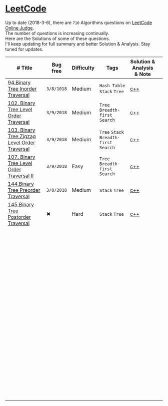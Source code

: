 # [LeetCode](https://leetcode.com/problemset/algorithms/)

Up to date (2018-3-6), there are `710` Algorithms questions on [LeetCode Online Judge](https://leetcode.com/).  
The number of questions is increasing continually.  
Here are the Solutions of some of these questions.  
I'll keep updating for full summary and better Solution & Analysis. 
Stay tuned for updates.

| # Title                                  | Bug free | Difficulty | Tags                                   | Solution & Analysis & Note                      | |
| ---------------------------------------- | -------- | ---------- | -------------------------------------- | ---------------------------------------- | ----- |
| [94.Binary Tree Inorder Traversal](https://leetcode.com/problems/binary-tree-inorder-traversal/description/) | `3/8/1018`        | Medium     | `Hash Table` `Stack` `Tree`            | [c++](./C++/94.binary-tree-inorder-traversal.cpp) |       |
| [102. Binary Tree Level Order Traversal](https://leetcode.com/problems/binary-tree-level-order-traversal/description/) |    `3/9/2018`      | Medium     | `Tree` `Breadth-first Search`          |  [c++](./C++/102.binary-tree-level-order-traversal.cpp)                                        |    |
| [103. Binary Tree Zigzag Level Order Traversal](https://leetcode.com/problems/binary-tree-zigzag-level-order-traversal/description/) |       `3/9/2018`      | Medium     | `Tree` `Stack`  `Breadth-first Search` |      [c++](./C++/103.binary-tree-zigzag-level-order-traversal.cpp)                                   |       |
| [107. Binary Tree Level Order Traversal II](https://leetcode.com/problems/binary-tree-level-order-traversal-ii/description/) |    `3/9/2018`      | Easy       | `Tree` `Breadth-first Search`          |       [c++](./C++/107.binary-tree-level-order-traversal-ii.cpp)                                   |       |
| [144.Binary Tree Preorder Traversal]()   | `3/8/2018`       | Medium     | `Stack` `Tree`                         | [c++](./C++/144.binary-tree-preorder-traversal.cpp) |       |
| [145.Binary Tree Postorder Traversal]()  | ✖        | Hard       | `Stack` `Tree`                         | [c++](./C++/145.binary-tree-postorder-traversal.cpp) |       |
|                                          |          |            |                                        |                                          |       |
|                                          |          |            |                                        |                                          |       |
|                                          |          |            |                                        |                                          |       |
|                                          |          |            |                                        |                                          |       |
|                                          |          |            |                                        |                                          |       |
|                                          |          |            |                                        |                                          |       |
|                                          |          |            |                                        |                                          |       |
|                                          |          |            |                                        |                                          |       |
|                                          |          |            |                                        |                                          |       |
|                                          |          |            |                                        |                                          |       |
|                                          |          |            |                                        |                                          |       |
|                                          |          |            |                                        |                                          |       |
|                                          |          |            |                                        |                                          |       |
|                                          |          |            |                                        |                                          |       |
|                                          |          |            |                                        |                                          |       |
|                                          |          |            |                                        |                                          |       |
|                                          |          |            |                                        |                                          |       |
|                                          |          |            |                                        |                                          |       |
|                                          |          |            |                                        |                                          |       |
|                                          |          |            |                                        |                                          |       |
|                                          |          |            |                                        |                                          |       |
|                                          |          |            |                                        |                                          |       |
|                                          |          |            |                                        |                                          |       |
|                                          |          |            |                                        |                                          |       |
|                                          |          |            |                                        |                                          |       |
|                                          |          |            |                                        |                                          |       |
|                                          |          |            |                                        |                                          |       |
|                                          |          |            |                                        |                                          |       |
|                                          |          |            |                                        |                                          |       |
|                                          |          |            |                                        |                                          |       |
|                                          |          |            |                                        |                                          |       |
|                                          |          |            |                                        |                                          |       |
|                                          |          |            |                                        |                                          |       |
|                                          |          |            |                                        |                                          |       |
|                                          |          |            |                                        |                                          |       |
|                                          |          |            |                                        |                                          |       |
|                                          |          |            |                                        |                                          |       |
|                                          |          |            |                                        |                                          |       |
|                                          |          |            |                                        |                                          |       |
|                                          |          |            |                                        |                                          |       |
|                                          |          |            |                                        |                                          |       |
|                                          |          |            |                                        |                                          |       |
|                                          |          |            |                                        |                                          |       |
|                                          |          |            |                                        |                                          |       |
|                                          |          |            |                                        |                                          |       |
|                                          |          |            |                                        |                                          |       |
|                                          |          |            |                                        |                                          |       |
|                                          |          |            |                                        |                                          |       |
|                                          |          |            |                                        |                                          |       |
|                                          |          |            |                                        |                                          |       |
|                                          |          |            |                                        |                                          |       |
|                                          |          |            |                                        |                                          |       |
|                                          |          |            |                                        |                                          |       |
|                                          |          |            |                                        |                                          |       |
|                                          |          |            |                                        |                                          |       |
|                                          |          |            |                                        |                                          |       |
|                                          |          |            |                                        |                                          |       |
|                                          |          |            |                                        |                                          |       |
|                                          |          |            |                                        |                                          |       |
|                                          |          |            |                                        |                                          |       |
|                                          |          |            |                                        |                                          |       |
|                                          |          |            |                                        |                                          |       |
|                                          |          |            |                                        |                                          |       |
|                                          |          |            |                                        |                                          |       |
|                                          |          |            |                                        |                                          |       |
|                                          |          |            |                                        |                                          |       |
|                                          |          |            |                                        |                                          |       |
|                                          |          |            |                                        |                                          |       |
|                                          |          |            |                                        |                                          |       |
|                                          |          |            |                                        |                                          |       |
|                                          |          |            |                                        |                                          |       |
|                                          |          |            |                                        |                                          |       |
|                                          |          |            |                                        |                                          |       |
|                                          |          |            |                                        |                                          |       |
|                                          |          |            |                                        |                                          |       |
|                                          |          |            |                                        |                                          |       |
|                                          |          |            |                                        |                                          |       |
|                                          |          |            |                                        |                                          |       |
|                                          |          |            |                                        |                                          |       |
|                                          |          |            |                                        |                                          |       |
|                                          |          |            |                                        |                                          |       |
|                                          |          |            |                                        |                                          |       |
|                                          |          |            |                                        |                                          |       |
|                                          |          |            |                                        |                                          |       |
|                                          |          |            |                                        |                                          |       |
|                                          |          |            |                                        |                                          |       |
|                                          |          |            |                                        |                                          |       |
|                                          |          |            |                                        |                                          |       |
|                                          |          |            |                                        |                                          |       |
|                                          |          |            |                                        |                                          |       |
|                                          |          |            |                                        |                                          |       |
|                                          |          |            |                                        |                                          |       |



